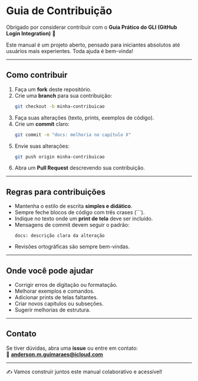 # Guia de Contribuição

Obrigado por considerar contribuir com o **Guia Prático do GLI (GitHub Login Integration)** 🚀  

Este manual é um projeto aberto, pensado para iniciantes absolutos até usuários mais experientes. Toda ajuda é bem-vinda!

---

## Como contribuir
1. Faça um **fork** deste repositório.  
2. Crie uma **branch** para sua contribuição:  
   ```bash
   git checkout -b minha-contribuicao
   ```
3. Faça suas alterações (texto, prints, exemplos de código).  
4. Crie um **commit** claro:  
   ```bash
   git commit -m "docs: melhoria no capítulo X"
   ```
5. Envie suas alterações:  
   ```bash
   git push origin minha-contribuicao
   ```
6. Abra um **Pull Request** descrevendo sua contribuição.

---

## Regras para contribuições
- Mantenha o estilo de escrita **simples e didático**.  
- Sempre feche blocos de código com três crases (\`\`\`).  
- Indique no texto onde um **print de tela** deve ser incluído.  
- Mensagens de commit devem seguir o padrão:  
  ```
  docs: descrição clara da alteração
  ```
- Revisões ortográficas são sempre bem-vindas.  

---

## Onde você pode ajudar
- Corrigir erros de digitação ou formatação.  
- Melhorar exemplos e comandos.  
- Adicionar prints de telas faltantes.  
- Criar novos capítulos ou subseções.  
- Sugerir melhorias de estrutura.  

---

## Contato
Se tiver dúvidas, abra uma **issue** ou entre em contato:  
📧 **anderson.m.guimaraes@icloud.com**

---

✍️ Vamos construir juntos este manual colaborativo e acessível!
